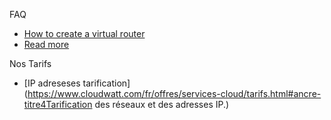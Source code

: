 
FAQ                                                                                                                          
*   [How to create a virtual router](https://support.cloudwatt.com/kb/faq/mise-en-reseau-et-securite/comment-creer-un-routeur-virtuel.html)     
*   [Read more](https://support.cloudwatt.com/kb/faq/index.html)                

Nos Tarifs                                                            
                                                                      
*   [IP adreseses tarification](https://www.cloudwatt.com/fr/offres/services-cloud/tarifs.html#ancre-titre4Tarification des réseaux et des adresses IP.)
